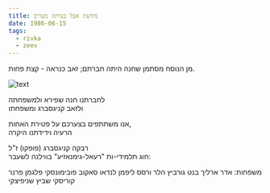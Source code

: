 ```yaml
---
title: מודעת אבל בעיתון מעריב
date: 1986-06-15
tags:
  - rivka
  - zeev
---
```


מן הנוסח מסתמן שחנה היתה חברתם; זאב כנראה - קצת פחות.

![text](/pupko-papers/assets/images/1986-06-15-rivka.jpg)

לחברתנו חנה שפירא ולמשפחתה  
ולזאב קניגסברג ומשפחתו  

אנו משתתפים בצערכם על פטירת האחות,  
הרעיה וידידתנו היקרה  

רבקה קניגסברג (פופקו) ז"ל  
חוג תלמידי-ות "רעאל-גימנאזיע" בווילנה לשעבר:  

משפחות: אדר ארליך בנט גורביץ הלר ורסס ליפמן לנדאו סאקוב פובימונסקי פלגמן פרנר קוריסקי שביץ שניפיצקי

